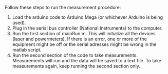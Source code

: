 Follow these steps to run the measurement procedure:
1. Load the arduino code to Arduino Mega (or whichever Arduino is being used).
2. Plug in the serial bus controller (National Instruments) to the computer.
3. Run the first section of mainRun.m. This will initialize all the devices (laser and powermeters). If there is an error, one or more of the equipment might be off or the serial adresses might be wrong in the matlab script.
4. Run the second section of the code to take measurements. Measurements will run and the data will be saved to a text file. To take measurements again, keep running the second section only.
